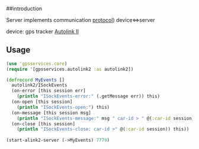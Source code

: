 ##introduction

Server implements communication 
[protocol](https://docs.google.com/spreadsheets/d/15s-2ZbqOQ1bZvAtFFm9sIEuKy3jbJzxdeynp72sjoYU/edit#gid=3)) device<=>server 

device: gps tracker [Autolink II](http://tn-group.net/index.php?route=product/product&path=25_29&product_id=68)

## Usage

```clojure
(use 'gpsservices.core)
(require '[gpsservices.autolink2 :as autolink2])

(defrecord MyEvents []
  autolink2/ISockEvents
  (on-error [this session err]
    (println "ISockEvents-error:" (.getMessage err)) this)
  (on-open [this session]
    (println "ISockEvents-open:") this)
  (on-message [this session msg]
    (println "ISockEvents-message:" msg " car-id > " @(:car-id session)) this)
  (on-close [this session]
    (println "ISockEvents-close: car-id >" @(:car-id session)) this))
    
(start-alink2-server (->MyEvents) 7779)
````

